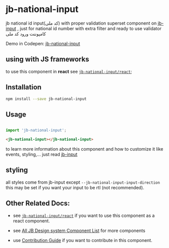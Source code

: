 # jb-national-input
jb national id input(کد ملی) with proper validation
superset component on [jb-input](https://github.com/javadbat/jb-input) , just for national id number with extra filter and ready to use validator
کامپوننت ورود کد ملی    

Demo in Codepen: [jb-national-input](https://codepen.io/javadbat/pen/PorNxOw)  

## using with JS frameworks

to use this component in **react** see [`jb-national-input/react`](https://github.com/javadbat/jb-national-input/tree/main/react);

## Installation
```bash
npm install --save jb-national-input
```

## Usage

```js

import 'jb-national-input';

```
```html
<jb-national-input></jb-national-input>
```
to learn more information about this component and how to customize it like events, styling,... just read [jb-input](https://github.com/javadbat/jb-input)

## styling
all styles come from jb-input except `--jb-national-input-input-direction` this may be set if you want your input to be rtl (not recommended).

## Other Related Docs:

- see [`jb-national-input/react`](https://github.com/javadbat/jb-national-input/tree/main/react) if you want to use this component as a react component.

- see [All JB Design system Component List](https://github.com/javadbat/design-system/blob/main/docs/component-list.md) for more components

- use [Contribution Guide](https://github.com/javadbat/design-system/blob/main/docs/contribution-guide.md) if you want to contribute in this component.